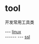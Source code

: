 # tool
开发常用工具类


--- [linux](https://github.com/JefferyJob/tool/tree/master/linux "linux")  
------ --- [ssl](https://github.com/JefferyJob/tool/tree/master/linux/ssl "ssl")

